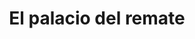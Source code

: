 ---
title: "El palacio del remate"
url: /amalfi/el-palacio-del-remate/
shop: tienda de variedades
---